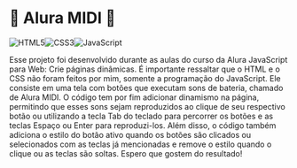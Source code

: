 # 🥁 Alura MIDI 🥁

![HTML5](https://img.shields.io/badge/HTML5-E34F26?style=for-the-badge&logo=html5&logoColor=white)![CSS3](https://img.shields.io/badge/CSS3-1572B6?style=for-the-badge&logo=css3&logoColor=white)![JavaScript](https://img.shields.io/badge/JavaScript-F7DF1E?style=for-the-badge&logo=javascript&logoColor=black)



Esse projeto foi desenvolvido durante as aulas do curso da Alura JavaScript para Web: Crie páginas dinâmicas. É importante ressaltar que o HTML e o CSS não foram feitos por mim, somente a programação do JavaScript.
Ele consiste em uma tela com botões que executam sons de bateria, chamado de Alura MIDI. O código tem por fim adicionar dinamismo na página, permitindo que esses sons sejam reproduzidos ao clique de seu respectivo botão ou utilizando a tecla Tab do teclado para percorrer os botões e as teclas Espaço ou Enter para reproduzi-los. Além disso, o código também adiciona o estilo do botão ativo quando os botões são clicados ou selecionados com as teclas já mencionadas e remove o estilo quando o clique ou as teclas são soltas.
Espero que gostem do resultado!

